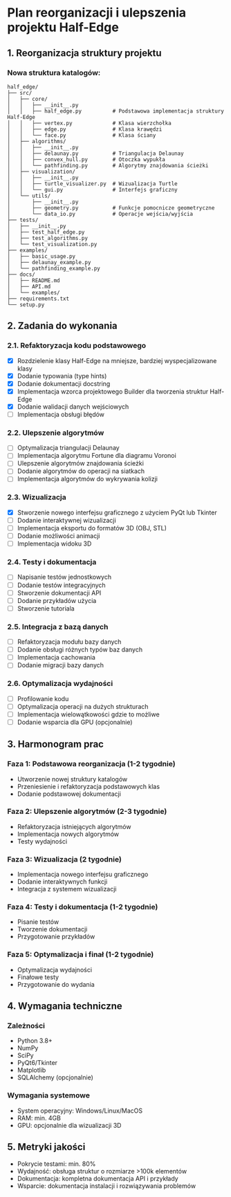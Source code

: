 # Plan reorganizacji i ulepszenia projektu Half-Edge

## 1. Reorganizacja struktury projektu

### Nowa struktura katalogów:
```
half_edge/
├── src/
│   ├── core/
│   │   ├── __init__.py
│   │   ├── half_edge.py          # Podstawowa implementacja struktury Half-Edge
│   │   ├── vertex.py             # Klasa wierzchołka
│   │   ├── edge.py               # Klasa krawędzi
│   │   └── face.py               # Klasa ściany
│   ├── algorithms/
│   │   ├── __init__.py
│   │   ├── delaunay.py           # Triangulacja Delaunay
│   │   ├── convex_hull.py        # Otoczka wypukła
│   │   └── pathfinding.py        # Algorytmy znajdowania ścieżki
│   ├── visualization/
│   │   ├── __init__.py
│   │   ├── turtle_visualizer.py  # Wizualizacja Turtle
│   │   └── gui.py                # Interfejs graficzny
│   └── utils/
│       ├── __init__.py
│       ├── geometry.py           # Funkcje pomocnicze geometryczne
│       └── data_io.py            # Operacje wejścia/wyjścia
├── tests/
│   ├── __init__.py
│   ├── test_half_edge.py
│   ├── test_algorithms.py
│   └── test_visualization.py
├── examples/
│   ├── basic_usage.py
│   ├── delaunay_example.py
│   └── pathfinding_example.py
├── docs/
│   ├── README.md
│   ├── API.md
│   └── examples/
├── requirements.txt
└── setup.py
```

## 2. Zadania do wykonania

### 2.1. Refaktoryzacja kodu podstawowego
- [x] Rozdzielenie klasy Half-Edge na mniejsze, bardziej wyspecjalizowane klasy
- [x] Dodanie typowania (type hints)
- [x] Dodanie dokumentacji docstring
- [x] Implementacja wzorca projektowego Builder dla tworzenia struktur Half-Edge
- [x] Dodanie walidacji danych wejściowych
- [ ] Implementacja obsługi błędów

### 2.2. Ulepszenie algorytmów
- [ ] Optymalizacja triangulacji Delaunay
- [ ] Implementacja algorytmu Fortune dla diagramu Voronoi
- [ ] Ulepszenie algorytmów znajdowania ścieżki
- [ ] Dodanie algorytmów do operacji na siatkach
- [ ] Implementacja algorytmów do wykrywania kolizji

### 2.3. Wizualizacja
- [x] Stworzenie nowego interfejsu graficznego z użyciem PyQt lub Tkinter
- [ ] Dodanie interaktywnej wizualizacji
- [ ] Implementacja eksportu do formatów 3D (OBJ, STL)
- [ ] Dodanie możliwości animacji
- [ ] Implementacja widoku 3D

### 2.4. Testy i dokumentacja
- [ ] Napisanie testów jednostkowych
- [ ] Dodanie testów integracyjnych
- [ ] Stworzenie dokumentacji API
- [ ] Dodanie przykładów użycia
- [ ] Stworzenie tutoriala

### 2.5. Integracja z bazą danych
- [ ] Refaktoryzacja modułu bazy danych
- [ ] Dodanie obsługi różnych typów baz danych
- [ ] Implementacja cachowania
- [ ] Dodanie migracji bazy danych

### 2.6. Optymalizacja wydajności
- [ ] Profilowanie kodu
- [ ] Optymalizacja operacji na dużych strukturach
- [ ] Implementacja wielowątkowości gdzie to możliwe
- [ ] Dodanie wsparcia dla GPU (opcjonalnie)

## 3. Harmonogram prac

### Faza 1: Podstawowa reorganizacja (1-2 tygodnie)
- Utworzenie nowej struktury katalogów
- Przeniesienie i refaktoryzacja podstawowych klas
- Dodanie podstawowej dokumentacji

### Faza 2: Ulepszenie algorytmów (2-3 tygodnie)
- Refaktoryzacja istniejących algorytmów
- Implementacja nowych algorytmów
- Testy wydajności

### Faza 3: Wizualizacja (2 tygodnie)
- Implementacja nowego interfejsu graficznego
- Dodanie interaktywnych funkcji
- Integracja z systemem wizualizacji

### Faza 4: Testy i dokumentacja (1-2 tygodnie)
- Pisanie testów
- Tworzenie dokumentacji
- Przygotowanie przykładów

### Faza 5: Optymalizacja i finał (1-2 tygodnie)
- Optymalizacja wydajności
- Finałowe testy
- Przygotowanie do wydania

## 4. Wymagania techniczne

### Zależności
- Python 3.8+
- NumPy
- SciPy
- PyQt6/Tkinter
- Matplotlib
- SQLAlchemy (opcjonalnie)

### Wymagania systemowe
- System operacyjny: Windows/Linux/MacOS
- RAM: min. 4GB
- GPU: opcjonalnie dla wizualizacji 3D

## 5. Metryki jakości
- Pokrycie testami: min. 80%
- Wydajność: obsługa struktur o rozmiarze >100k elementów
- Dokumentacja: kompletna dokumentacja API i przykłady
- Wsparcie: dokumentacja instalacji i rozwiązywania problemów 